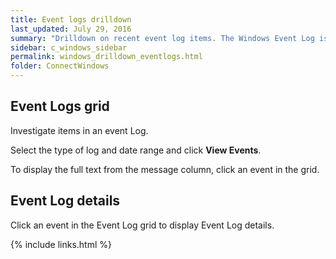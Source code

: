 ```yaml
---
title: Event logs drilldown
last_updated: July 29, 2016
summary: "Drilldown on recent event log items. The Windows Event Log is where application or operating system information is written and can be accessed by system administrators."
sidebar: c_windows_sidebar
permalink: windows_drilldown_eventlogs.html
folder: ConnectWindows
---
```





## Event Logs grid
Investigate items in an event Log.

Select the type of log and date range and click **View Events**.

To display the full text from the message column, click an event in the grid.

## Event Log details
Click an event in the Event Log grid to display Event Log details.


{% include links.html %}
